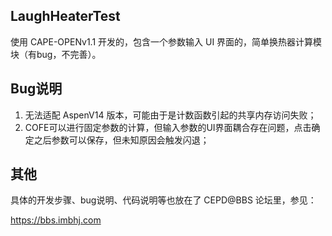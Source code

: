 ## LaughHeaterTest

使用 CAPE-OPENv1.1 开发的，包含一个参数输入 UI 界面的，简单换热器计算模块（有bug，不完善）。

## Bug说明

1. 无法适配 AspenV14 版本，可能由于是计数函数引起的共享内存访问失败；
2. COFE可以进行固定参数的计算，但输入参数的UI界面耦合存在问题，点击确定之后参数可以保存，但未知原因会触发闪退；

## 其他

具体的开发步骤、bug说明、代码说明等也放在了 CEPD@BBS 论坛里，参见：

https://bbs.imbhj.com
